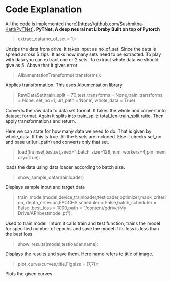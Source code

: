 # **Code Explanation**

All the code is implemented (here)[https://github.com/Sushmitha-Katti/PyTNet]. **PyTNet, A deep neural net Libraby Built on top of Pytorch**

> extract_data(no_of_set = 1):

 Unzips the data from drive. It takes input as no_of_set. Since the data is spread across 5 zips. It asks how many sets need to be extracted. To play with data you can extract one or 2 sets. To extract whole data we should give as 5. Above that it gives error
 
 
 > AlbumentationTransforms( transforms):
 
Applies transformation. This uses Albumentation library

> RawDataSet(train_split = 70,test_transforms = None,train_transforms = None, set_no=1, url_path ='None', whole_data = True)

Converts the raw data to data set format. It takes the whole and convert into dataset format. Again it splits into train_split: total_len-train_split ratio. Then apply transformations and return.

Here we can state for how many data we need to do. That is given by whole_data. If this is true. All the 5 sets are included. Else it checks set_no and base url(url_path) and converts only that set.


> load(trainset,testset,seed=1,batch_size=128,num_workers=4,pin_memory=True):

loads the data using data loader according to batch size.

> show_sample_data(trainloader)

Displays sample input and target data

> train_model(model,device,trainloader,testloader,optimizer,mask_criterion, depth_criterion,EPOCHS,scheduler = False,batch_scheduler = False ,best_loss = 1000,path = "/content/gdrive/My Drive/API/bestmodel.pt"):

 Used to train model. Inturn it calls train and test function, trains the model for specified number of epochs and save the model if its loss is less than the best loss
 
> show_results(model,testloader,name):

Displays the results and save them. Here name refers to title of image.

> plot_curve(curves,title,Figsize = (7,7)):

Plots the given curves


